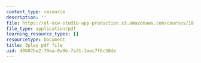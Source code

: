 ```yaml
---
content_type: resource
description: ''
file: https://ol-ocw-studio-app-production.s3.amazonaws.com/courses/18-03sc-differential-equations-fall-2011/48607ba270aa0a9b7a313aec7f6c58de_EQJBp6Ym-6A.pdf
file_type: application/pdf
learning_resource_types: []
resourcetype: Document
title: 3play pdf file
uid: 48607ba2-70aa-0a9b-7a31-3aec7f6c58de
---
```

